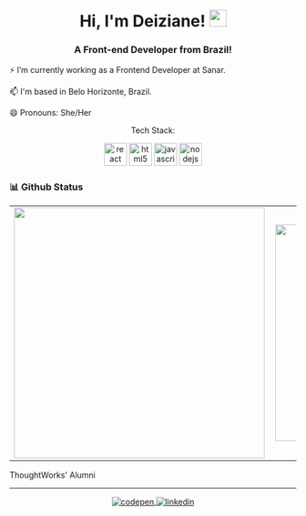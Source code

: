 <h1 align="center">Hi, I'm Deiziane! <img src="https://media.giphy.com/media/hvRJCLFzcasrR4ia7z/giphy.gif" width="30px"></h1>
<h3 align="center">A Front-end Developer from Brazil!</h3>

<p>⚡ I’m currently working as a Frontend Developer at Sanar.</p>
<p>📫 I'm based in Belo Horizonte, Brazil.</p>

<p>😄 Pronouns: She/Her </p>
<p align="center">Tech Stack:</p>
<p align="center">
    <img src="https://cdn0.iconfinder.com/data/icons/logos-brands-in-colors/128/react-512.png"
         alt="react"
         width="40"
         height="40"
     />
    <img src="https://cdn4.iconfinder.com/data/icons/flat-brand-logo-2/512/html5-256.png"
        alt="html5"
        width="40"
        height="40"
    />
    <img src="https://cdn2.iconfinder.com/data/icons/designer-skills/128/code-programming-javascript-software-develop-command-language-256.png"
        alt="javascript"
        width="40"
        height="40"
    />
    <img
        src="https://img.icons8.com/color/452/nodejs.png"
        alt="nodejs"
        width="40"
        height="40"
    />
</p>


### 📊 Github Status
<center>
<table>
  <tr>
      <td><img width="440px" align="left" src="https://github-readme-stats.vercel.app/api?username=deizianens&count_private=true&show_icons=true&theme=tokyonight" /></td>
      <td><img width="380px" align="left" src="https://github-readme-stats.vercel.app/api/top-langs/?username=deizianens&layout=compact&count_private=true&theme=tokyonight" /></td>
  </tr>  
</table>
</center>

ThoughtWorks' Alumni

<hr>
<p align="center">
    <a href="https://codepen.io/deizianens" target="blank">
        <img
            align="center"
            src="https://img.shields.io/badge/codepen-%23E4405F.svg?&style=for-the-badge&logo=codepen&logoColor=white&color=333333"
            alt="codepen"
        />
    </a>
    <a href="https://linkedin.com/in/deiziane-ns" target="blank">
        <img
            align="center"
            src="https://img.shields.io/badge/linkedin-%23E4405F.svg?&style=for-the-badge&logo=linkedin&logoColor=white&color=333333" 
            alt="linkedin"
        >
    </a>
</p>
